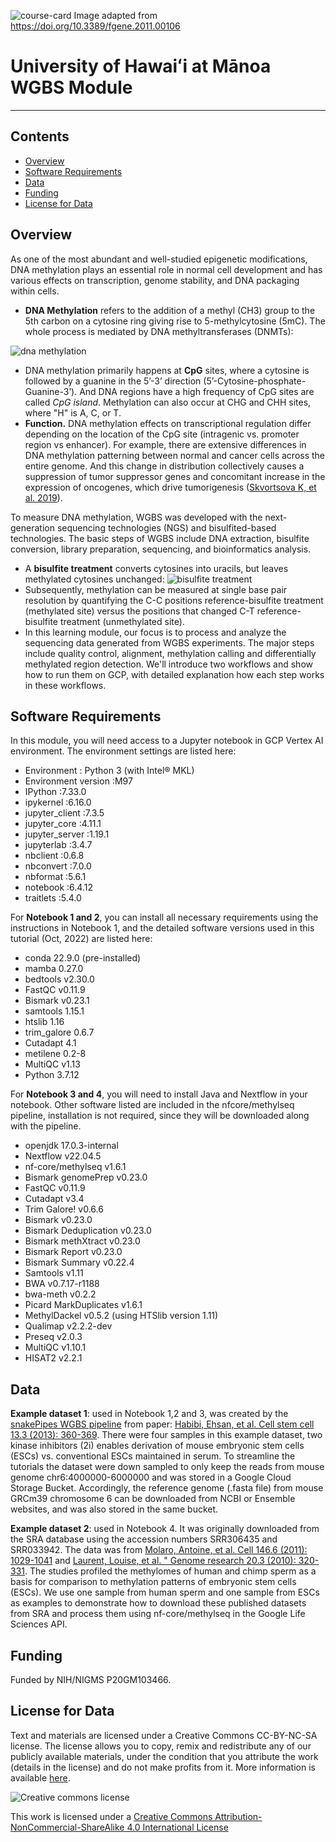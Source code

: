 ![course-card](./images/Hawaii-course-card-2.png)
Image adapted from https://doi.org/10.3389/fgene.2011.00106


# University of Hawaiʻi at Mānoa WGBS Module
---------------------------------

## **Contents**

+ [Overview](#overview)
+ [Software Requirements](#software-requirements)
+ [Data](#data)
+ [Funding](#funding)
+ [License for Data](#license-for-data)

## **Overview**

As one of the most abundant and well-studied epigenetic modifications, DNA methylation plays an essential role in normal cell development and has various effects on transcription, genome stability, and DNA packaging within cells.
- **DNA Methylation** refers to the addition of a methyl (CH3) group to the 5th carbon on a cytosine ring giving rise to 5-methylcytosine (5mC). The whole process is mediated by DNA methyltransferases (DNMTs):

![dna methylation](images/0_DNA_methyl.png)
- DNA methylation primarily happens at **CpG** sites, where a cytosine is followed by a guanine in the 5’-3’ direction (5’-Cytosine-phosphate-Guanine-3’). And DNA regions have a high frequency of CpG sites are called *CpG island*.  Methylation can also occur at CHG and CHH sites, where "H" is A, C, or T.
- **Function.** DNA methylation effects on transcriptional regulation differ depending on the location of the CpG site (intragenic vs. promoter region vs enhancer). For example, there are extensive differences in DNA methylation patterning between normal and cancer cells across the entire genome. And this change in distribution collectively causes a suppression of tumor suppressor genes and concomitant increase in the expression of oncogenes, which drive tumorigenesis ([Skvortsova K, et al. 2019](https://portlandpress.com/essaysbiochem/article/63/6/797/221497/The-DNA-methylation-landscape-in-cancer)).

To measure DNA methylation, WGBS was developed with the next-generation sequencing technologies (NGS) and bisulfited-based technologies. The basic steps of WGBS include DNA extraction, bisulfite conversion, library preparation, sequencing, and bioinformatics analysis.
- A **bisulfite treatment** converts cytosines into uracils, but leaves methylated cytosines unchanged:
![bisulfite treatment](images/0_BS.png)
- Subsequently, methylation can be measured at single base pair resolution by quantifying the C-C positions reference-bisulfite treatment (methylated site) versus the positions that changed C-T reference-bisulfite treatment (unmethylated site).
- In this learning module, our focus is to process and analyze the sequencing data generated from WGBS experiments. The major steps include quality control, alignment, methylation calling and differentially methylated region detection. We'll introduce two workflows and show how to run them on GCP, with detailed explanation how each step works in these workflows.

## **Software Requirements**

In this module, you will need access to a Jupyter notebook in GCP Vertex AI environment. The environment settings are listed here:
- Environment      : Python 3 (with Intel® MKL)
- Environment version      :M97
- IPython          :7.33.0
- ipykernel        :6.16.0
- jupyter_client   :7.3.5
- jupyter_core     :4.11.1
- jupyter_server   :1.19.1
- jupyterlab       :3.4.7
- nbclient         :0.6.8
- nbconvert        :7.0.0
- nbformat         :5.6.1
- notebook         :6.4.12
- traitlets        :5.4.0

For **Notebook 1 and 2**, you can install all necessary requirements using the instructions in Notebook 1, and the detailed software versions used in this tutorial (Oct, 2022) are listed here:
- conda 22.9.0 (pre-installed)
- mamba 0.27.0
- bedtools v2.30.0
- FastQC v0.11.9
- Bismark v0.23.1
- samtools 1.15.1
- htslib 1.16
- trim_galore 0.6.7
- Cutadapt 4.1
- metilene 0.2-8
- MultiQC v1.13
- Python 3.7.12

For **Notebook 3 and 4**, you will need to install Java and Nextflow in your notebook. Other software listed are included in the nfcore/methylseq pipeline, installation is not required, since they will be downloaded along with the pipeline.
- openjdk	17.0.3-internal
- Nextflow	v22.04.5
- nf-core/methylseq	v1.6.1
- Bismark genomePrep	v0.23.0
- FastQC	v0.11.9
- Cutadapt	v3.4
- Trim Galore!	v0.6.6
- Bismark	v0.23.0
- Bismark Deduplication	v0.23.0
- Bismark methXtract	v0.23.0
- Bismark Report	v0.23.0
- Bismark Summary	v0.22.4
- Samtools	v1.11
- BWA	v0.7.17-r1188
- bwa-meth	v0.2.2
- Picard MarkDuplicates	v1.6.1
- MethylDackel	v0.5.2 (using HTSlib version 1.11)
- Qualimap	v2.2.2-dev
- Preseq	v2.0.3
- MultiQC	v1.10.1
- HISAT2	v2.2.1

## **Data**

**Example dataset 1**: used in Notebook 1,2 and 3, was created by the [snakePipes WGBS pipeline](https://snakepipes.readthedocs.io/en/latest/content/workflows/WGBS.html) from paper: [Habibi, Ehsan, et al. Cell stem cell 13.3 (2013): 360-369](https://pubmed.ncbi.nlm.nih.gov/23850244/). There were four samples in this example dataset, two kinase inhibitors (2i) enables derivation of mouse embryonic stem cells (ESCs) vs. conventional ESCs maintained in serum. To streamline the tutorials the dataset were down sampled to only keep the reads from mouse genome chr6:4000000-6000000 and was stored in a Google Cloud Storage Bucket. Accordingly, the reference genome (.fasta file) from mouse GRCm39 chromosome 6 can be downloaded from NCBI or Ensemble websites, and was also stored in the same bucket.

**Example dataset 2**: used in Notebook 4. It was originally downloaded from the SRA database using the accession numbers SRR306435 and SRR033942. The data was from [Molaro, Antoine, et al. Cell 146.6 (2011): 1029-1041](https://www.sciencedirect.com/science/article/pii/S0092867411009421) and [Laurent, Louise, et al. " Genome research 20.3 (2010): 320-331](https://genome.cshlp.org/content/20/3/320.full). The studies profiled the methylomes of human and chimp sperm as a basis for comparison to methylation patterns of embryonic stem cells (ESCs). We use one sample from human sperm and one sample from ESCs as examples to demonstrate how to download these published datasets from SRA and process them using nf-core/methylseq in the Google Life Sciences API.

## **Funding**

Funded by NIH/NIGMS P20GM103466.

## **License for Data**

Text and materials are licensed under a Creative Commons CC-BY-NC-SA license. The license allows you to copy, remix and redistribute any of our publicly available materials, under the condition that you attribute the work (details in the license) and do not make profits from it. More information is available [here](https://tilburgsciencehub.com/about).

![Creative commons license](https://i.creativecommons.org/l/by-nc-sa/4.0/88x31.png)

This work is licensed under a [Creative Commons Attribution-NonCommercial-ShareAlike 4.0 International License](http://creativecommons.org/licenses/by-nc-sa/4.0/)

